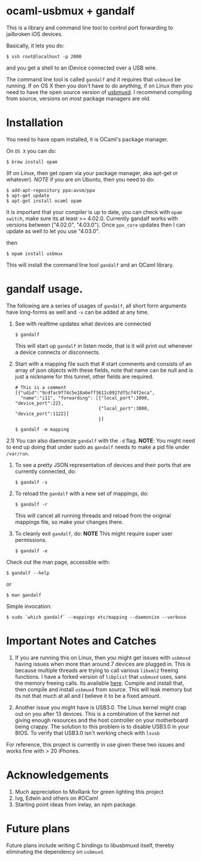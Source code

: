 ocaml-usbmux + gandalf
======================

This is a library and command line tool to control port forwarding to
jailbroken iOS devices.

Basically, it lets you do:

```shell
$ ssh root@localhost -p 2000
```

and you get a shell to an iDevice connected over a USB wire.

The command line tool is called `gandalf` and it requires that
`usbmuxd` be running. If on OS X then you don't have to do anything,
if on Linux then you need to have the open source version of
[usbmuxd](https://github.com/libimobiledevice/usbmuxd). I recommend
compiling from source, versions on most package managers are old.

# Installation

You need to have opam installed, it is OCaml's package manager.

On `OS X` you can do:

```shell
$ brew install opam
```

(If on Linux, then get opam via your package manager, aka apt-get or
whatever). *NOTE* if you are on Ubuntu, then you need to do:

```shell
$ add-apt-repository ppa:avsm/ppa
$ apt-get update
$ apt-get install ocaml opam
```

It is important that your compiler is up to date, you can
check with `opam switch`, make sure its at least >= 4.02.0. Currently
gandalf works with versions between ["4.02.0", "4.03.0"). Once
`ppx_core` updates then I can update as well to let you use "4.03.0".


then

```shell
$ opam install usbmux
```

This will install the command line tool `gandalf` and an OCaml
library.

# gandalf usage.

The following are a series of usages of `gandalf`, all short form
arguments have long-forms as well and `-v` can be added at any time.

1.  See with realtime updates what devices are connected 
    
    ```shell
    $ gandalf
    ```
    
    This will start up `gandalf` in listen mode, that is it will print
    out whenever a device connects or disconnects.

2.  Start with a mapping file such that # start comments and consists
	of an array of json objects with these fields, note that name can
	be null and is just a nickname for this tunnel, other fields are
	required.

	```
	# This is a comment
	[{"udid":"9cdfac9f74c5e18a6eff3611c0927df5cf4f2eca",
      "name":"i11", "forwarding": [{"local_port":2000, "device_port":22},
	                               {"local_port":3000, "device_port":1122}]
								   }]
    ```

    
    ```shell
    $ gandalf -m mapping
    ```

2.1) You can also daemonize `gandalf` with the `-d` flag. **NOTE**: You
might need to end up doing that under sudo as `gandalf` needs to
make a pid file under `/var/run`.

1.  To see a pretty JSON representation of devices and their ports that
    are currently connected, do:
    
    ```shell
    $ gandalf -s
    ```

2.  To reload the `gandalf` with a new set of mappings, do:
    
    ```shell
    $ gandalf -r
    ```
    
    This will cancel all running threads and reload from the original
    mappings file, so make your changes there.

3.  To cleanly exit `gandalf`, do:
    **NOTE** This might require super user permissions.
    
    ```shell
    $ gandalf -e
    ```

Check out the man page, accessible with:

```shell
$ gandalf --help
```

or 

```shell
$ man gandalf
```

Simple invocation:

```shell
$ sudo `which gandalf` --mappings etc/mapping --daemonize --verbose
```

# Important Notes and Catches

1.  If you are running this on Linux, then you might get issues with
    `usbmuxd` having issues when more than around 7 devices are
    plugged in. This is because multiple threads are trying to call
    various `libxml2` freeing functions. I have a forked version of
    `libplist` that `usbmuxd` uses, sans the memory freeing calls. Its
    available
    [here](https://github.com/onlinemediagroup/libplist). Compile and
    install that, then compile and install `usbmuxd` from source. This
    will leak memory but its not that much at all and I believe it to
    be a fixed amount.

2.  Another issue you might have is USB3.0. The Linux kernel might crap
    out on you after 13 devices. This is a combination of the kernel
    not giving enough resources and the host controller on your
    motherboard being crappy. The solution to this problem is to
    disable USB3.0 in your BIOS. To verify that USB3.0 isn't working
    check with `lsusb`

For reference, this project is currently in use given these two issues
and works fine with > 20 iPhones.

# Acknowledgements

1.  Much appreciation to MixRank for green lighting this project
2.  Ivg, Edwin and others on #OCaml
3.  Starting point ideas from irelay, an npm package.


# Future plans
Future plans include writing C bindings to libusbmuxd itself, thereby
eliminating the dependency on `usbmuxd`.
